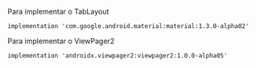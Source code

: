 Para implementar o TabLayout
```properties
implementation 'com.google.android.material:material:1.3.0-alpha02'
```

Para implementar o ViewPager2
```properties
implementation 'androidx.viewpager2:viewpager2:1.0.0-alpha05'
```